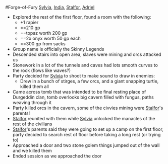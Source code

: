 #Forge-of-Fury 
[Sylvia](PCs/Past/Sylvia.md), [India](PCs/Current/India.md), [Stalfor](PCs/Current/Stalfor.md), [Adriel](PCs/Current/Adriel.md)

- Explored the rest of the first floor, found a room with the following:
	- +1 rapier
	- ==210 gp
	- ==topaz worth 200 gp
	- ==2x onyx worth 50 gp each
	- ==300 gp from sacks
- Group name is officially the Skinny Legends
- Descended stairs into open area, slaves were mining and orcs attacked us
- Stonework in a lot of the tunnels and caves had lots smooth curves to the rock (flows like waves?)
- Party decided for [Sylvia](PCs/Past/Sylvia.md) to shoot to make sound to draw in enemies:
	- Drew in a bunch of stirges, a few orcs, and a giant snapping turtle, killed them all
- Came across tomb that was intended to be final resting place of Durgeddin clan, tomb overlooks big cavern filled with fungus, paths weaving through it
- Party killed orcs in the cavern, some of the civvies mining were [Stalfor](PCs/Current/Stalfor.md)'s parents!
- [Stalfor](PCs/Current/Stalfor.md) reunited with them while [Sylvia](PCs/Past/Sylvia.md) unlocked the manacles of the rest of the civilians
- [Stalfor](PCs/Current/Stalfor.md)'s parents said they were going to set up a camp on the first floor, party decided to search rest of floor before taking a long rest (or trying to)
- Approached a door and two stone golem things jumped out of the wall and we killed them
- Ended session as we approached the door